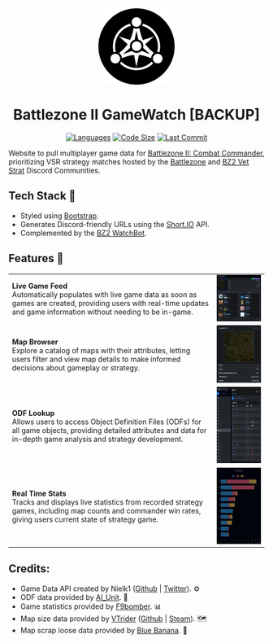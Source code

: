 <div align="center">
 <img src="img\logo.png" alt="logo" width="150" height="auto" />
 <h1>Battlezone II GameWatch [BACKUP]</h1>
   <p align="center">
   <a href = ""><img src="https://img.shields.io/github/languages/top/bz2vsr/bz2vsr.github.io" alt="Languages" /></a>
   <a href = ""><img src="https://img.shields.io/github/repo-size/bz2vsr/bz2vsr.github.io" alt="Code Size" /></a>
   <a href = ""><img src="https://img.shields.io/github/last-commit/bz2vsr/bz2vsr.github.io" alt="Last Commit" /></a>
  </p>
</div>

Website to pull multiplayer game data for [Battlezone II: Combat Commander](https://store.steampowered.com/app/624970/Battlezone_Combat_Commander/), prioritizing VSR strategy matches hosted by the [Battlezone](https://discord.gg/battlezonecommunity) and [BZ2 Vet Strat](https://discord.gg/FQnXFhnp) Discord Communities.

## Tech Stack 👾
- Styled using [Bootstrap](http://getbootstrap.com/docs/).
- Generates Discord-friendly URLs using the [Short.IO](https://short.io/) API.
- Complemented by the [BZ2 WatchBot](https://github.com/bz2vsr/bz2-watchbot).

## Features 🎯

<table>
  <tr>
    <td><strong>Live Game Feed</strong><br>Automatically populates with live game data as soon as games are created, providing users with real-time updates and game information without needing to be in-game.</td>
    <td><img src="img\opengraph.png" alt="Image 1" width="300"/></td>
  </tr>
  <tr>
    <td><strong>Map Browser</strong><br>Explore a catalog of maps with their attributes, letting users filter and view map details to make informed decisions about gameplay or strategy.</td>
    <td><img src="img\opengraph-map.png" alt="Image 2" width="300"/></td>
  </tr>
  <tr>
    <td><strong>ODF Lookup</strong><br>Allows users to access Object Definition Files (ODFs) for all game objects, providing detailed attributes and data for in-depth game analysis and strategy development.</td>
    <td><img src="img\opengraph-odf.png" alt="Image 3" height="150" width="300"/></td>
  </tr>
  <tr>
    <td><strong>Real Time Stats</strong><br>Tracks and displays live statistics from recorded strategy games, including map counts and commander win rates, giving users current state of strategy game.</td>
    <td><img src="img\opengraph-stats.png" alt="Image 4" height="150" width="300"/></td>
  </tr>
</table>

## Credits:

- Game Data API created by Nielk1 ([Github](https://github.com/Nielk1) | [Twitter](https://x.com/nielk1)). ⚙️
- ODF data provided by [AI_Unit](https://discord.com/users/125055986632228865). 📄
- Game statistics provided by [F9bomber](https://steamcommunity.com/profiles/76561198026325621/). 📊
- Map size data provided by [VTrider](https://github.com/VTrider) ([Github](https://github.com/VTrider) | [Steam](https://steamcommunity.com/id/vtrider/)). 🗺️
- Map scrap loose data provided by [Blue Banana](https://www.twitch.tv/blue_banana_bz2). 📍